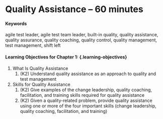 ﻿# Quality Assistance – 60 minutes

#### Keywords

agile test leader, agile test team leader, built-in quality, quality assistance, quality assurance, quality coaching, quality control, quality management, test management, shift left

#### Learning Objectives for Chapter 1: {.learning-objectives}

1. What Is Quality Assistance
    1. (K2) Understand quality assistance as an approach to quality and test management
2. Skills for Quality Assistance
    1. (K2) Give examples of the change leadership, quality coaching, facilitation, and training skills required for quality assistance
    2. (K2) Given a quality-related problem, provide quality assistance using one or more of the four important skills (change leadership, quality coaching, facilitation, and training)
